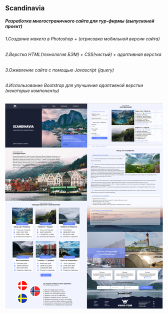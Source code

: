 ## Scandinavia
##### Разработка многостраничного сайта для тур-фирмы (выпусконой проект)
###### 1.Cоздание макета в Photoshop + (отрисовка мобильной версии сайта)
###### 2.Верстка HTML(технология БЭМ) + CSS(чистый) + адаптивная верстка
###### 3.Оживление сайта с помощью Javascript (jquery) 
###### 4.Использование Bootstrap для улучшения адаптивной верстки (некоторые компоненты)
![Image alt](https://github.com/Aleinikowa/images/blob/master/scan.png)
